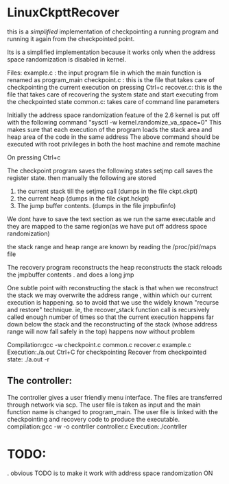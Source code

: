 LinuxCkpttRecover
=================

this is a *simplified* implementation of checkpointing a running program
and running it again from the checkpointed point.

Its is a simplified implementation because it works only when the
address space randomization is disabled in kernel.

Files:
example.c : the input program file in which the main function is renamed as program_main
checkpoint.c : this is the file that takes care of checkpointing the current execution on pressing Ctrl+c
recover.c: this is the file that takes care of recovering the system state and start executing from the checkpointed state
common.c: takes care of command line parameters

Initially the address space randomization feature of the 2.6 kernel is put off with the following command
"sysctl -w kernel.randomize_va_space=0"
This makes sure that each execution of the program loads the stack area and heap area of the code in the same address
The above command should be executed with root privileges in both the host machine and remote machine

On pressing Ctrl+c

The checkpoint program saves the following states
setjmp call saves the register state. then manually the following are stored
1. the current stack till the setjmp call (dumps in the file ckpt.ckpt)
2. the current heap (dumps in the file ckpt.hckpt)
3. The jump buffer contents. (dumps in the file jmpbufinfo)

We dont have to save the text section as we run the same executable and they are mapped to the same region(as we have put off address space randomization)

the stack range and heap range are known by reading the /proc/pid/maps file

The recovery program 
reconstructs the heap
reconstructs the stack
reloads the jmpbuffer contents .
and does a long jmp

One subtle point with reconstructing the stack is that when we reconstruct the stack we may overwrite the address range , within which our current execution is happening. so to avoid that we use the widely known "recurse and restore" technique.
ie, the recover_stack function call is recursively called enough number of times so that the current execution happens far down below the stack and the reconstructing of the stack (whose address range will now fall safely in the top) happens now without problem

Compilation:gcc -w checkpoint.c common.c recover.c example.c
Execution:./a.out
Ctrl+C for checkpointing
Recover from checkpointed state: ./a.out -r

The controller:
-------------
 The controller gives a user friendly menu interface. The files are transferred through network via scp.
The user file is taken as input and the main function name is changed to program_main. The user file is linked with the checkpointing and recovery code to produce the executable.
compilation:gcc -w -o contrller controller.c 
Execution:./contrller

TODO:
====
. obvious TODO is to make it work with address space randomization ON
